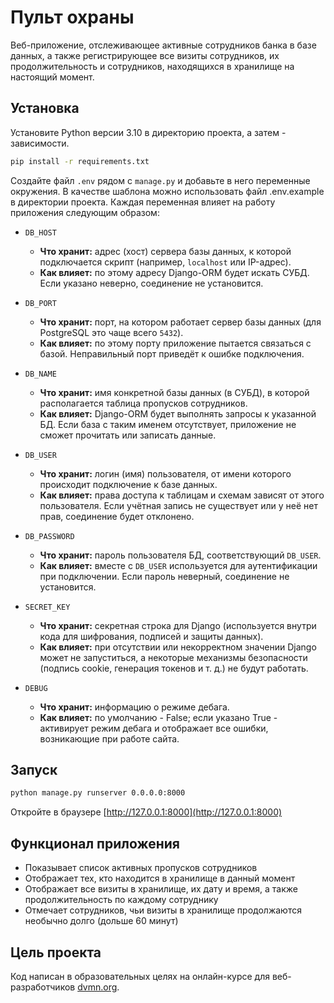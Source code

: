 # Пульт охраны #

Веб-приложение, отслеживающее активные сотрудников банка в базе данных, а также регистрирующее все визиты сотрудников, их продолжительность и сотрудников, находящихся в хранилище на настоящий момент.

## Установка ##

Установите Python версии 3.10 в директорию проекта, а затем - зависимости.

```bash
pip install -r requirements.txt
````

Создайте файл `.env` рядом с `manage.py` и добавьте в него переменные окружения. В качестве шаблона можно использовать файл .env.example в директории проекта. Каждая переменная влияет на работу приложения следующим образом:

- `DB_HOST`  
  - **Что хранит:** адрес (хост) сервера базы данных, к которой подключается скрипт (например, `localhost` или IP-адрес).  
  - **Как влияет:** по этому адресу Django-ORM будет искать СУБД. Если указано неверно, соединение не установится.

- `DB_PORT`  
  - **Что хранит:** порт, на котором работает сервер базы данных (для PostgreSQL это чаще всего `5432`).  
  - **Как влияет:** по этому порту приложение пытается связаться с базой. Неправильный порт приведёт к ошибке подключения.

- `DB_NAME`  
  - **Что хранит:** имя конкретной базы данных (в СУБД), в которой располагается таблица пропусков сотрудников.  
  - **Как влияет:** Django-ORM будет выполнять запросы к указанной БД. Если база с таким именем отсутствует, приложение не сможет прочитать или записать данные.

- `DB_USER`  
  - **Что хранит:** логин (имя) пользователя, от имени которого происходит подключение к базе данных.  
  - **Как влияет:** права доступа к таблицам и схемам зависят от этого пользователя. Если учётная запись не существует или у неё нет прав, соединение будет отклонено.

- `DB_PASSWORD`  
  - **Что хранит:** пароль пользователя БД, соответствующий `DB_USER`.  
  - **Как влияет:** вместе с `DB_USER` используется для аутентификации при подключении. Если пароль неверный, соединение не установится.

- `SECRET_KEY`  
  - **Что хранит:** секретная строка для Django (используется внутри кода для шифрования, подписей и защиты данных).  
  - **Как влияет:** при отсутствии или некорректном значении Django может не запуститься, а некоторые механизмы безопасности (подпись cookie, генерация токенов и т. д.) не будут работать.

- `DEBUG`  
  - **Что хранит:** информацию о режиме дебага.  
  - **Как влияет:** по умолчанию - False; если указано True - активирует режим дебага и отображает все ошибки, возникающие при работе сайта.

## Запуск ##

```bash
python manage.py runserver 0.0.0.0:8000
```

Откройте в браузере [http://127.0.0.1:8000](http://127.0.0.1:8000)

## Функционал приложения ##

* Показывает список активных пропусков сотрудников
* Отображает тех, кто находится в хранилище в данный момент
* Отображает все визиты в хранилище, их дату и время, а также продолжительность по каждому сотруднику
* Отмечает сотрудников, чьи визиты в хранилище продолжаются необычно долго (дольше 60 минут)

## Цель проекта ##

Код написан в образовательных целях на онлайн-курсе для веб-разработчиков [dvmn.org](https://dvmn.org/).